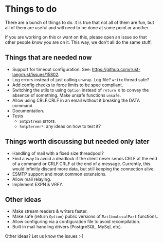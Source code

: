 # Things to do

There are a bunch of things to do. It is true that not all of them are fun, but all of them are
useful and will need to be done at some point or another.

If you are working on this or want on this, please open an issue so that other people know you are on it. This way, we don't all do the same stuff.

## Things that are needed now

* Support for timeout configuration. See: https://github.com/rust-lang/rust/issues/15802.
* Log errors instead of just calling `unwrap`. Log file? `write` thread safe?
* Add config checks to force limits to be spec compliant.
* Switching the utils to using `Option` instead of `return 0` to convey the absence of something. Make unsafe functions `unsafe`.
* Allow using CRLF.CRLF in an email without it breaking the DATA command.
* Documentation.
* Tests
	* `SmtpStream` errors.
	* `SmtpServer*`: any ideas on how to test it?

## Things worth discussing but needed only later

* Handling of mail with a fixed size threadpool?
* Find a way to avoid a deadlock if the client never sends CRLF at the end of a command or CRLF.CRLF at the end of a message. Currently, this would infinitly discard more data, but still keeping the connection alive.
* ESMTP support and most common extensions.
* Allow mail relaying.
* Implement EXPN & VRFY.

## Other ideas

* Make stream readers & writers faster.
* Make safe (return `Option`) public versions of `MailboxLocalPart` functions.
* Allow configuring via a configuration file to avoid recompilation.
* Built in mail handling drivers (PostgreSQL, MySql, etc).

Other ideas? Let us know the issues :-)
